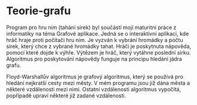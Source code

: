 # Teorie-grafu

Program pro hru nim (tahání sirek) byl součástí mojí maturitní práce z informatiky na téma Grafové aplikace.
Jedná se o interaktivní aplikaci, kde hráč hraje proti počítači hru nim. Je vyzván k vybrání hromádky a počtu sirek, který chce z vybrané hromádky tahat. Hráči je poskytnuta nápověda, pomocí které dojde k výhře. Výtězem je hráč, který vytáhne poslední sirku.
Algoritmus pro poskytování nápovědy funguje na principu hledání jádra grafu.

Floyd-Warshallův algoritmus je grafový algoritmus, který se používá pro hledání nejkratší cesty mezi městy. V mém programu jsou již dána města a některé vzdálenosti mezi nimi. Ostatní vzdálenosti algoritmus vypočítá, popřípadě upraví některé již zadané vzdálenosti.
